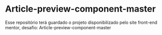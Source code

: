 # Article-preview-component-master
Esse repositório terá guardado o projeto disponibilizado pelo site front-end mentor, desafio: Article-preview-component-master
